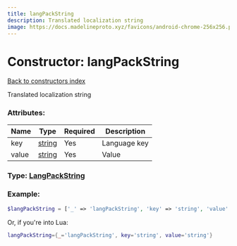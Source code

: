 ```yaml
---
title: langPackString
description: Translated localization string
image: https://docs.madelineproto.xyz/favicons/android-chrome-256x256.png
---
```

# Constructor: langPackString  
[Back to constructors index](index.md)



Translated localization string

### Attributes:

| Name     |    Type       | Required | Description |
|----------|---------------|----------|-------------|
|key|[string](../types/string.md) | Yes|Language key|
|value|[string](../types/string.md) | Yes|Value|



### Type: [LangPackString](../types/LangPackString.md)


### Example:

```php
$langPackString = ['_' => 'langPackString', 'key' => 'string', 'value' => 'string'];
```  


Or, if you're into Lua:

```lua
langPackString={_='langPackString', key='string', value='string'}

```


